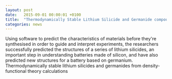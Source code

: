 ```yaml
---
layout: post
date:   2015-09-01 00:00:01 +0100
title:  "Thermodynamically Stable Lithium Silicide and Germanide compounds - New Paper"
categories: news
---
```


 Using software to predict the characteristics of materials before they're synthesised in order to guide and interpret experiments, the researchers successfully predicted the structures of a series of lithium silicides, an important step in understanding batteries made of silicon, and have also predicted new structures for a battery based on germanium. Thermodynamically stable lithium silicides and germanides from density-functional theory calculations
